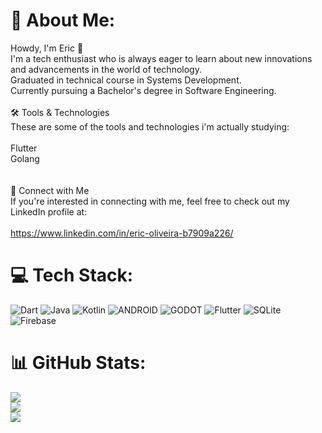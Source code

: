 # 🚀 About Me:
Howdy, I'm Eric 👋<br>I'm a tech enthusiast who is always eager to learn about new innovations and advancements in the world of technology.<br>Graduated in technical course in Systems Development.<br>Currently pursuing a Bachelor's degree in Software Engineering.<br><br>🛠️ Tools & Technologies<br>These are some of the tools and technologies i'm actually studying:<br><br>Flutter<br>Golang<br><br><br>🔗 Connect with Me<br>If you're interested in connecting with me, feel free to check out my LinkedIn profile at:<br><br>https://www.linkedin.com/in/eric-oliveira-b7909a226/


# 💻 Tech Stack:
![Dart](https://img.shields.io/badge/dart-%230175C2.svg?style=for-the-badge&logo=dart&logoColor=white) ![Java](https://img.shields.io/badge/java-%23ED8B00.svg?style=for-the-badge&logo=java&logoColor=white) ![Kotlin](https://img.shields.io/badge/kotlin-%230095D5.svg?style=for-the-badge&logo=kotlin&logoColor=white) ![ANDROID](https://img.shields.io/badge/android-%2320232a.svg?style=for-the-badge&logo=android&logoColor=%a4c639) ![GODOT](https://img.shields.io/badge/godot-3582bb.svg?style=for-the-badge&logo=godot-engine&logoColor=white) ![Flutter](https://img.shields.io/badge/Flutter-%2302569B.svg?style=for-the-badge&logo=Flutter&logoColor=white) ![SQLite](https://img.shields.io/badge/sqlite-%2307405e.svg?style=for-the-badge&logo=sqlite&logoColor=white) ![Firebase](https://img.shields.io/badge/firebase-%23039BE5.svg?style=for-the-badge&logo=firebase)
# 📊 GitHub Stats:
![](https://github-readme-stats.vercel.app/api?username=eric-oliveira23&theme=blueberry&hide_border=true&include_all_commits=true&count_private=true)<br/>
![](https://github-readme-streak-stats.herokuapp.com/?user=eric-oliveira23&theme=blueberry&hide_border=true)<br/>
![](https://github-readme-stats.vercel.app/api/top-langs/?username=eric-oliveira23&theme=blueberry&hide_border=true&include_all_commits=true&count_private=true&layout=compact)


